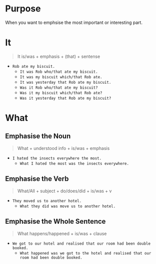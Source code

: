 # Purpose

When you want to emphsise the most important or interesting part.

# It

> It is/was + emphasis + (that) + sentense

- `Rob ate my biscuit.`
  - `It was Rob who/that ate my biscuit.`
  - `It was my biscuit which/that Rob ate.`
  - `It was yesterday that Rob ate my biscuit.`
  - `Was it Rob who/that ate my biscuit?`
  - `Was it my biscuit which/that Rob ate?`
  - `Was it yesterday that Rob ate my biscuit?`

# What

## Emphasise the Noun

> What + understood info + is/was + emphasis

- `I hated the insects everywhere the most.`
  - `What I hated the most was the insects everywhere.`

## Emphasise the Verb

> What/All + subject + do/does/did + is/was + v

- `They moved us to another hotel.`
  - `What they did was move us to another hotel.`

## Emphasise the Whole Sentence

> What happens/happened + is/was + clause

- `We got to our hotel and realised that our room had been double booked.`
  - `What happened was we got to the hotel and realised that our room had been double booked.`
